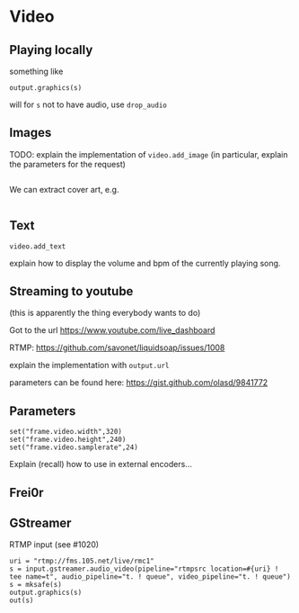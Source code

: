 Video
=====

Playing locally
---------------
something like

```
output.graphics(s)
```
will for `s` not to have audio, use `drop_audio`

Images
------

TODO: explain the implementation of `video.add_image` (in particular,
explain the parameters for the request)

```{.liquidsoap include="liq/logo.liq"}
```

We can extract cover art, e.g.

```{.liquidsoap include="liq/cover.liq"}
```

Text
----

`video.add_text`

explain how to display the volume and bpm of the currently playing song.

Streaming to youtube
--------------------

(this is apparently the thing everybody wants to do)

Got to the url <https://www.youtube.com/live_dashboard>

RTMP: <https://github.com/savonet/liquidsoap/issues/1008>

explain the implementation with `output.url`

parameters can be found here: <https://gist.github.com/olasd/9841772>

Parameters
----------

```liquidsoap
set("frame.video.width",320)
set("frame.video.height",240)
set("frame.video.samplerate",24)
```
Explain (recall) how to use in external encoders...

Frei0r
------

GStreamer
---------

RTMP input (see #1020)

```liquidsoap
uri = "rtmp://fms.105.net/live/rmc1"
s = input.gstreamer.audio_video(pipeline="rtmpsrc location=#{uri} ! tee name=t", audio_pipeline="t. ! queue", video_pipeline="t. ! queue")
s = mksafe(s)
output.graphics(s)
out(s)
```

